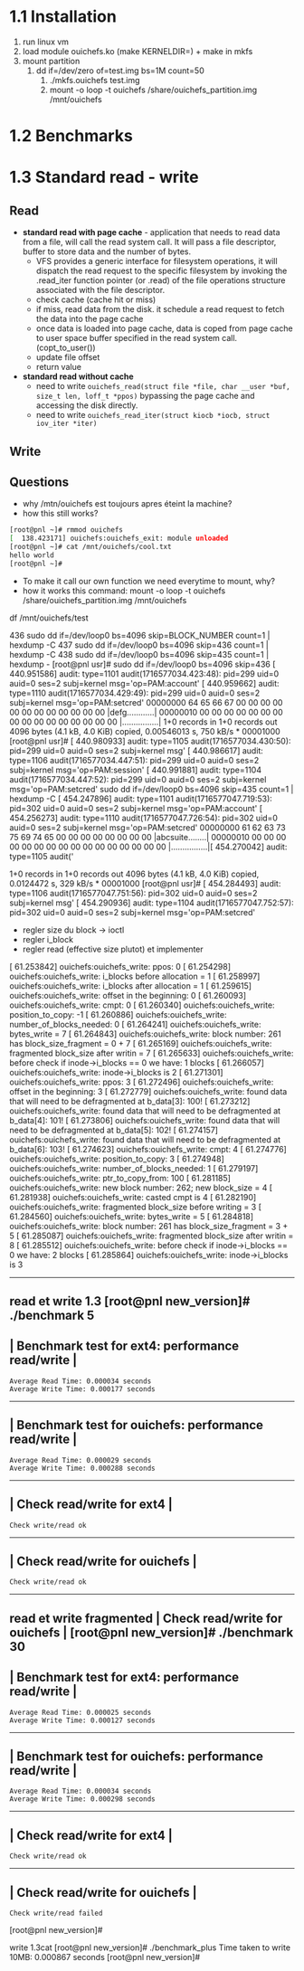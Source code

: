 # 1.1 Installation
1. run linux vm
2. load module ouichefs.ko (make KERNELDIR=) + make in mkfs
3. mount partition
   1. dd if=/dev/zero of=test.img bs=1M count=50
      1. ./mkfs.ouichefs test.img
      2. mount -o loop -t ouichefs /share/ouichefs_partition.img /mnt/ouichefs 

# 1.2 Benchmarks

# 1.3 Standard read - write
## Read
* **standard read with page cache** - application that needs to read data from a file, will call the read system call. It will pass a file descriptor, buffer to store data and the number of bytes. 
  * VFS provides a generic interface for filesystem operations, it will dispatch the read request to the specific filesystem by invoking the .read_iter function pointer (or .read) of the file operations structure associated with the file descriptor. 
  * check cache (cache hit or miss)
  * if miss, read data from the disk. it schedule a read request to fetch the data into the page cache
  * once data is loaded into page cache, data is coped from page cache to user space buffer specified in the read system call. (copt_to_user())
  * update file offset
  * return value
* **standard read without cache**
  * need to write `ouichefs_read(struct file *file, char __user *buf, size_t len, loff_t *ppos)` bypassing the page cache and accessing the disk directly.
  * need to write `ouichefs_read_iter(struct kiocb *iocb, struct iov_iter *iter)`

## Write

## Questions
- why /mtn/ouichefs est toujours apres éteint la machine?
- how this still works?
```bash
[root@pnl ~]# rmmod ouichefs 
[  138.423171] ouichefs:ouichefs_exit: module unloaded
[root@pnl ~]# cat /mnt/ouichefs/cool.txt 
hello world
[root@pnl ~]# 
```
- To make it call our own function we need everytime to mount, why?
- how it works this command: mount -o loop -t ouichefs /share/ouichefs_partition.img /mnt/ouichefs

df /mnt/ouichefs/test


 436  sudo dd if=/dev/loop0 bs=4096 skip=BLOCK_NUMBER count=1 | hexdump -C
  437  sudo dd if=/dev/loop0 bs=4096 skip=436 count=1 | hexdump -C
  438  sudo dd if=/dev/loop0 bs=4096 skip=435 count=1 | hexdump -
[root@pnl usr]# sudo dd if=/dev/loop0 bs=4096 skip=436
[  440.951586] audit: type=1101 audit(1716577034.423:48): pid=299 uid=0 auid=0 ses=2 subj=kernel msg='op=PAM:account'
[  440.959662] audit: type=1110 audit(1716577034.429:49): pid=299 uid=0 auid=0 ses=2 subj=kernel msg='op=PAM:setcred'
00000000  64 65 66 67 00 00 00 00  00 00 00 00 00 00 00 00  |defg............|
00000010  00 00 00 00 00 00 00 00  00 00 00 00 00 00 00 00  |................|
1+0 records in
1+0 records out
4096 bytes (4.1 kB, 4.0 KiB) copied, 0.00546013 s, 750 kB/s
*
00001000
[root@pnl usr]# [  440.980933] audit: type=1105 audit(1716577034.430:50): pid=299 uid=0 auid=0 ses=2 subj=kernel msg'
[  440.986617] audit: type=1106 audit(1716577034.447:51): pid=299 uid=0 auid=0 ses=2 subj=kernel msg='op=PAM:session'
[  440.991881] audit: type=1104 audit(1716577034.447:52): pid=299 uid=0 auid=0 ses=2 subj=kernel msg='op=PAM:setcred'
sudo dd if=/dev/loop0 bs=4096 skip=435 count=1 | hexdump -C
[  454.247896] audit: type=1101 audit(1716577047.719:53): pid=302 uid=0 auid=0 ses=2 subj=kernel msg='op=PAM:account'
[  454.256273] audit: type=1110 audit(1716577047.726:54): pid=302 uid=0 auid=0 ses=2 subj=kernel msg='op=PAM:setcred'
00000000  61 62 63 73 75 69 74 65  00 00 00 00 00 00 00 00  |abcsuite........|
00000010  00 00 00 00 00 00 00 00  00 00 00 00 00 00 00 00  |................|[  454.270042] audit: type=1105 audit('

1+0 records in
1+0 records out
4096 bytes (4.1 kB, 4.0 KiB) copied, 0.0124472 s, 329 kB/s
*
00001000
[root@pnl usr]# [  454.284493] audit: type=1106 audit(1716577047.751:56): pid=302 uid=0 auid=0 ses=2 subj=kernel msg'
[  454.290936] audit: type=1104 audit(1716577047.752:57): pid=302 uid=0 auid=0 ses=2 subj=kernel msg='op=PAM:setcred'



- regler size du block  -> ioctl 
- regler i_block
- regler read (effective size plutot) et implementer


[   61.253842] ouichefs:ouichefs_write: ppos: 0
[   61.254298] ouichefs:ouichefs_write: i_blocks before allocation = 1
[   61.258997] ouichefs:ouichefs_write: i_blocks after allocation = 1
[   61.259615] ouichefs:ouichefs_write: offset in the beginning: 0
[   61.260093] ouichefs:ouichefs_write: cmpt: 0
[   61.260340] ouichefs:ouichefs_write: position_to_copy: -1
[   61.260886] ouichefs:ouichefs_write: number_of_blocks_needed: 0
[   61.264241] ouichefs:ouichefs_write: bytes_write = 7
[   61.264843] ouichefs:ouichefs_write: block number: 261 has block_size_fragment = 0 + 7
[   61.265169] ouichefs:ouichefs_write: fragmented block_size after writin = 7
[   61.265633] ouichefs:ouichefs_write: before check if inode->i_blocks == 0 we have: 1 blocks
[   61.266057] ouichefs:ouichefs_write: inode->i_blocks is 2
[   61.271301] ouichefs:ouichefs_write: ppos: 3
[   61.272496] ouichefs:ouichefs_write: offset in the beginning: 3
[   61.272779] ouichefs:ouichefs_write: found data that will need to be defragmented at b_data[3]: 100!
[   61.273212] ouichefs:ouichefs_write: found data that will need to be defragmented at b_data[4]: 101!
[   61.273806] ouichefs:ouichefs_write: found data that will need to be defragmented at b_data[5]: 102!
[   61.274157] ouichefs:ouichefs_write: found data that will need to be defragmented at b_data[6]: 103!
[   61.274623] ouichefs:ouichefs_write: cmpt: 4
[   61.274776] ouichefs:ouichefs_write: position_to_copy: 3
[   61.274948] ouichefs:ouichefs_write: number_of_blocks_needed: 1
[   61.279197] ouichefs:ouichefs_write: ptr_to_copy_from: 100
[   61.281185] ouichefs:ouichefs_write: new block number: 262; new block_size = 4
[   61.281938] ouichefs:ouichefs_write: casted cmpt is 4
[   61.282190] ouichefs:ouichefs_write: fragmented block_size before writing = 3
[   61.284560] ouichefs:ouichefs_write: bytes_write = 5
[   61.284818] ouichefs:ouichefs_write: block number: 261 has block_size_fragment = 3 + 5
[   61.285087] ouichefs:ouichefs_write: fragmented block_size after writin = 8
[   61.285512] ouichefs:ouichefs_write: before check if inode->i_blocks == 0 we have: 2 blocks
[   61.285864] ouichefs:ouichefs_write: inode->i_blocks is 3




-----
read et write 1.3
[root@pnl new_version]# ./benchmark 5
 ------------------------------------------------- 
| Benchmark test for ext4: performance read/write |
 ------------------------------------------------- 
    Average Read Time: 0.000034 seconds
    Average Write Time: 0.000177 seconds

 -----------------------------------------------------
| Benchmark test for ouichefs: performance read/write |
 -----------------------------------------------------
    Average Read Time: 0.000029 seconds
    Average Write Time: 0.000288 seconds

 --------------------------- 
| Check read/write for ext4 |
 --------------------------- 
    Check write/read ok

 ------------------------------- 
| Check read/write for ouichefs |
 ------------------------------- 
    Check write/read ok

----

read et write fragmented
| Check read/write for ouichefs |
[root@pnl new_version]# ./benchmark 30
 ------------------------------------------------- 
| Benchmark test for ext4: performance read/write |
 ------------------------------------------------- 
    Average Read Time: 0.000025 seconds
    Average Write Time: 0.000127 seconds

 -----------------------------------------------------
| Benchmark test for ouichefs: performance read/write |
 -----------------------------------------------------
    Average Read Time: 0.000034 seconds
    Average Write Time: 0.000298 seconds

 --------------------------- 
| Check read/write for ext4 |
 --------------------------- 
    Check write/read ok

 ------------------------------- 
| Check read/write for ouichefs |
 ------------------------------- 
    Check write/read failed

[root@pnl new_version]# 




write 1.3cat
[root@pnl new_version]# ./benchmark_plus 
Time taken to write 10MB: 0.000867 seconds
[root@pnl new_version]# 